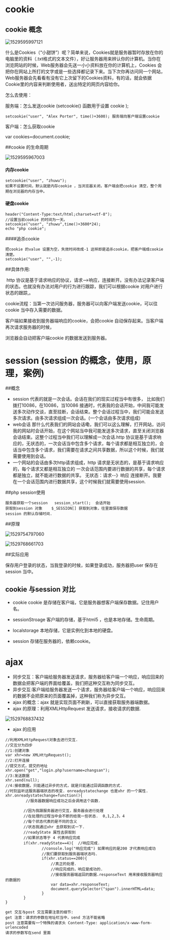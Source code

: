 # cookie

## cookie 概念

  ![1529595997121](1529595997121.png)

  ​	什么是Cookies（“小甜饼”）呢？简单来说，Cookies就是服务器暂时存放在你的电脑里的资料（.txt格式的文本文件），好让服务器用来辨认你的计算机。当你在浏览网站的时候，Web服务器会先送一小小资料放在你的计算机上，Cookies 会把你在网站上所打的文字或是一些选择都记录下来。当下次你再访问同一个网站，Web服务器会先看看有没有它上次留下的Cookies资料，有的话，就会依据Cookie里的内容来判断使用者，送出特定的网页内容给你。 

  怎么去使用：

  服务端：怎么发送cookie (setcookie() 函数用于设置 cookie );

  ```
  setcookie("user", "Alex Porter", time()+3600); 服务端向客户端设置cookie
  ```

  客户端：怎么获取cookie

   var cookies=document.cookie;

##cookie 的生命周期

  ![1529595967003](1529595967003.png)

#### 内存cookie

  ```
  setcookie("user", "zhuwu");  
  如果不设置时间，默认就是内存cookie ，当浏览器关闭，客户端会把cookie 清空，整个周期在浏览器的内存当中。
  ```

#### 硬盘cookie

  ```
  header("Content-Type:text/html;charset=utf-8");
  //设置当前cookie 的时间为一天。
  setcookie("user", "zhuwu",time()+3600*24);
  echo "php cookie";
  ```

####追杀cookie

  ```
  把cookie 的value 设置为空，失效时间改成-1 这样即是追杀cookie，把客户端成cookie 清楚。
  setcookie("user", "",-1);
  ```

##具体作用:

  ​		http 协议是基于请求响应的协议，请求-->响应，连接断开。没有办法记录客户端的状态。也就没有办法对用户的行为进行跟踪，我们可以根据cookie 对用户进行状态的跟踪,。

  cookie流程：当第一次访问服务器，服务器可以向客户端发送cookie，可以往cookie 当中存入需要的数据。

  客户端如果接收到服务器端响应的cookie，会把cookie 自动保存起来。当客户端再次请求服务器的时候，

  浏览器会自动把客户端cookie 的数据发送到服务器。

# session (session 的概念，使用，原理，案例)

##概念 


+	session  代表的就是一次会话。会话在我们的现实过程当中有很多，
比如我们拨打10086，在10086，当10086 接通时，代表我的会话开始，中间我可能发送多次动作交谈，直至挂断，会话结束。整个会话过程当中，我们可能会发送多次请求。由多次请求组成一次会话。(一个会话由多次请求组成)
+	web会话  那什么代表我们的网站会话嘞，我们可以这么理解，打开网站，访问我的网站时会话开始，在这个网站当中我可能发送多次请求，直至关闭浏览器会话结束。这整个过程当中我们可以理解成一次会话.http 协议是基于请求响应的，无状态的，一次会话当中包含多个请求，每个请求都是相互独立的，会话当中包含多个请求，我们需要在请求之间共享数据，所以这个时候，我们就需要使用到会话。
+	一个网站的会话由多次http请求组成，http 请求是无状态的，是基于请求响应的，每个请求又都是相互独立的
一次会话范围内要进行数据的共享，每个请求都是独立，就不能进行数据的共享。
无状态：请求--》响应  连接断开。我要在一个会话范围内进行数据共享，这个时候我们就需要使用session.


##php session使用

```
服务器获取一个session   session_start();  会话开始
获取到session 对象    $_SESSION[] 获取到对象，往里面保存数据	
session 的默认存储时间.
```

##原理

![1529754797060](1529754797060.png)

![1529768661703](1529768661703.png)

##实际应用

保存用户登录的状态，当我登录的时候，如果登录成功，服务器把user 保存在session 当中。

## cookie 与session 对比 

+	cookie    cookie 是存储在客户端，它是服务器想客户端保存数据。记住用户名。

+	sessionStroage 客户端的存储，基于html5 ，也是本地存储。生命周期。

+	localstorage 本地存储，它是实例化到本地的硬盘。

+	session  存储在服务器的，依赖cookie。


# ajax

+	同步交互：客户端给服务器发送请求，服务器给客户端一个响应，响应回来的数据会把客户端的界面给覆盖，我们把这种交互称为同步交互。
+	异步交互:客户端给服务器发送一个请求，服务器给客户端一个响应，响应回来的数据不会把原来的页面覆盖掉，这种我们称为异步交互。
+	ajax 的概念：ajax 就是实现页面不刷新，可以直接获取服务器端数据。
+	ajax 的原理：利用XMLHttpRequest 发送请求，接收请求的数据.

![1529768837432](1529768837432.png)

-	ajax 的应用

```
//利用XMLHttpRequest对象去进行交互.
//交互分为四步
//1:创建对象
var xhr=new XMLHttpRequest();
//2:打开连接
//提交方式，提交的地址
xhr.open("get","login.php?username=zhangsan");
//3:发送数据
xhr.send(null);
//4:接收数据，只能通过异步的方式，就是只能通过回调函数的方式.
//时刻监听这服务器端状态的改变. onreadystatechange 也是xhr 的一个属性.
xhr.onreadystatechange=function(){
         //服务器数据响应成功之后会调用这个函数.

        //因为我跟服务器进行交互，服务器会进行处理
        //在处理的过程当中会不断的给我一些状态.  0,1,2,3，4
        //每个状态代表的是不同的含义
        //状态我通过xhr 去获取到试一下.
        //readyState 属性去获取到
        //如果状态等于 4 代表响应完成
        if(xhr.readyState==4){  //响应完成.
                //console.log("响应完成") 如果响应的是200 才代表响应成功
                //我们要获取到服务器端状态吗.
                if(xhr.status==200){
                    //真正的处理.
                    //响应完成的，响应是成功的.
                    //接收服务器端返回的数据.responseText 用来接收服务器响应的数据的
                    var data=xhr.responseText;
                    document.querySelector("span").innerHTML=data;
                }
        }
}

get 交互与post 交互需要注意的细节:
get 注意：请求的参数在地址栏当中，send 方法不能省略
post 注意需要有一个特殊的请求头 Content-Type: application/x-www-form-urlencoded
请求的参数写在send 里面
```